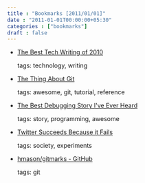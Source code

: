 ```yaml
---
title : "Bookmarks [2011/01/01]"
date : "2011-01-01T00:00:00+05:30"
categories : ["bookmarks"]
draft : false
---
```


-   [The Best Tech Writing of 2010](http://www.switched.com/2010/12/30/best-technology-writing-of-2010/)

    tags: technology, writing

<!--listend-->

-   [The Thing About Git](http://tomayko.com/writings/the-thing-about-git)

    tags: awesome, git, tutorial, reference

<!--listend-->

-   [The Best Debugging Story I've Ever Heard](http://patrickthomson.tumblr.com/post/2499755681/the-best-debugging-story-ive-ever-heard)

    tags: story, programming, awesome

<!--listend-->

-   [Twitter Succeeds Because it Fails](http://www.hilarymason.com/blog/twitter-succeeds-because-it-fails/)

    tags: society, experiments

<!--listend-->

-   [hmason/gitmarks - GitHub](https://github.com/hmason/gitmarks)

    tags: git
